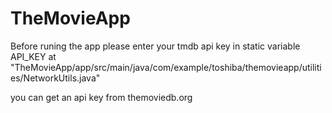 # TheMovieApp


Before runing the app please enter your tmdb api key in static variable API_KEY at 
"TheMovieApp/app/src/main/java/com/example/toshiba/themovieapp/utilities/NetworkUtils.java"

you can get an api key from themoviedb.org
